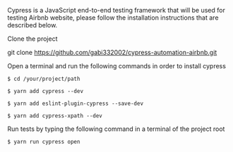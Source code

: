 Cypress is a JavaScript end-to-end testing framework that will be used for testing Airbnb website, please follow the installation instructions that are described below.

Clone the project

git clone https://github.com/gabi332002/cypress-automation-airbnb.git

Open a terminal and run the following commands in order to install cypress

`$ cd /your/project/path`

`$ yarn add cypress --dev`

`$ yarn add eslint-plugin-cypress --save-dev`

`$ yarn add cypress-xpath --dev`

Run tests by typing the following command in a terminal of the project root

`$ yarn run cypress open`

